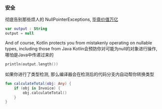 ### 安全

彻底告别那些烦人的 NullPointerExceptions, [毕竟价值万亿](http://www.infoq.com/presentations/Null-References-The-Billion-Dollar-Mistake-Tony-Hoare)

``` kotlin
var output : String
output = null
```

And of course, Kotlin protects you from mistakenly operating on nullable types,
including those from Java
Kotlin会预防你对可能为null的对象进行操作, 哪怕是Java中传递过来的

``` kotlin
println(output.length())
```

如果你进行了类型检测, 那么编译器会在检测后的代码分支内自动帮你转换类型

``` kotlin
fun calculateTotal(obj: Any) {
    if (obj is Invoice) {
        obj.calculateTotal()
    }
}
```
